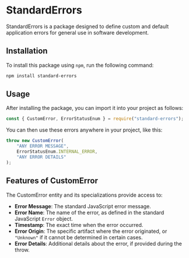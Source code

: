 # StandardErrors

StandardErrors is a package designed to define custom and default application errors for general use in software development.

## Installation

To install this package using `npm`, run the following command:

```sh
npm install standard-errors
```

## Usage

After installing the package, you can import it into your project as follows:

```js
const { CustomError, ErrorStatusEnum } = require("standard-errors");
```

You can then use these errors anywhere in your project, like this:

```js
throw new CustomError(
    "ANY ERROR MESSAGE",
    ErrorStatusEnum.INTERNAL_ERROR,
    "ANY ERROR DETAILS"
);
```

## Features of CustomError

The CustomError entity and its specializations provide access to:

- **Error Message**: The standard JavaScript error message.
- **Error Name**: The name of the error, as defined in the standard JavaScript `Error` object.
- **Timestamp**: The exact time when the error occurred.
- **Error Origin**: The specific artifact where the error originated, or `"Unknown"` if it cannot be determined in certain cases.
- **Error Details**: Additional details about the error, if provided during the throw.